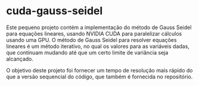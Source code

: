 # cuda-gauss-seidel

Este pequeno projeto contém a implementação do método de Gauss Seidel para equações lineares, usando NVIDIA CUDA para paralelizar cálculos usando uma GPU. O método de Gauss Seidel para resolver equações lineares é um método iterativo, no qual os valores para as variáveis dadas, que continuam mudando até que um certo limite de variância seja alcançado.

O objetivo deste projeto foi fornecer um tempo de resolução mais rápido do que a versão sequencial do código, que também é fornecida no repositório.